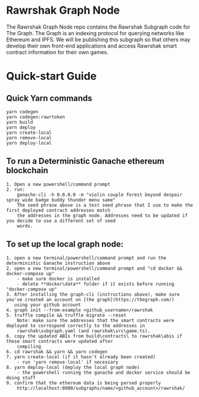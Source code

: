 # Rawrshak Graph Node 
The Rawrshak Graph Node repo contains the Rawrshak Subgraph code for The Graph. The Graph is an indexing protocol for querying networks like Ethereum and IPFS. We will be publishing this subgraph so that others may develop their own front-end applications and access Rawrshak smart contract information for their own games. 

# Quick-start Guide

## Quick Yarn commands
    yarn codegen
    yarn codegen:rawrtoken
    yarn build
    yarn deploy
    yarn create-local
    yarn remove-local
    yarn deploy-local

## To run a Deterministic Ganache ethereum blockchain
    1. Open a new powershell/command prompt
    2. run:
        ganache-cli -h 0.0.0.0 -m "violin couple forest beyond despair spray wide badge buddy thunder menu same"
        The seed phrase above is a test seed phrase that I use to make the first deployed contract addresses match
        the addresses in the graph node. Addresses need to be updated if you decide to use a different set of seed
        words.
    
## To set up the local graph node:
    1. open a new terminal/powershell/command prompt and run the deterministic Ganache instruction above
    2. open a new terminal/powershell/command prompt and "cd docker && docker-compose up"
        - make sure docker is installed
        - delete **docker\data** folder if it exists before running "docker-compose up"
    3. After installing the graph-cli (instructions above), make sure you've created an account on [the graph](https://thegraph.com/)
       using your github account
    4. graph init --from-example <github_username>/rawrshak
    5. truffle compile && truffle migrate --reset
        Note: make sure the addresses that the smart contracts were deployed to correspond correctly to the addresses in 
        rawrshak\subgraph.yaml (and rawrshak\src\game.ts).
    6. copy the updated ABIs from build\contracts\ to rawrshak\abis if these smart contracts were updated after 
        compiling
    6. cd rawrshak && yarn && yarn codegen
    7. yarn create-local (if it hasn't already been created)
        - run 'yarn remove-local' if necessary
    8. yarn deploy-local (deploy the local graph node)
        - the powershell running the ganache and docker service should be doing stuff
    9. confirm that the ethereum data is being parsed properly
        http://localhost:8000/subgraphs/name/<github_account>/rawrshak/